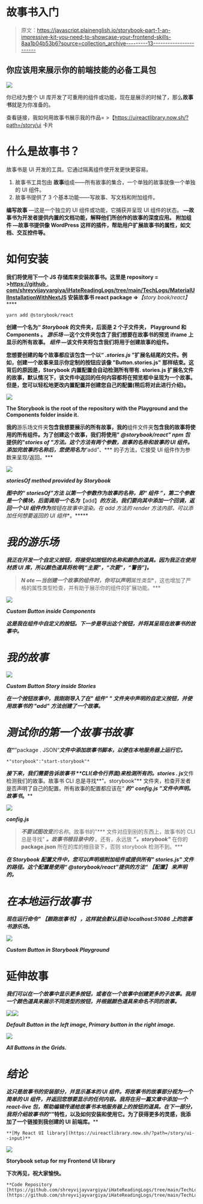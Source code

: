 # 故事书入门

> 原文：<https://javascript.plainenglish.io/storybook-part-1-an-impressive-kit-you-need-to-showcase-your-frontend-skills-8aa1b04b53b6?source=collection_archive---------13----------------------->

## 你应该用来展示你的前端技能的必备工具包

![](img/ededf01a921cc0994d125688a92aa8d9.png)

你已经为整个 UI 库开发了可重用的组件或功能，现在是展示的时候了，那么**故事书**就是为你准备的。

查看链接，我如何用故事书展示我的作品= >【https://uireactlibrary.now.sh/?path=/story/ui 卡片

# 什么是故事书？

故事书是 UI 开发的工具。它通过隔离组件使开发更快更容易。

1.  故事书工具包由
    **故事**组成——所有故事的集合，一个单独的故事就像一个单独的 UI 组件。
2.  故事书提供了 3 个基本功能——写故事、写文档和附加组件。

**编写故事** —这是一个独立的 UI 组件或功能，它捕获并呈现 UI 组件的状态。
**—故事书为开发者提供内置的文档功能，解释他们所创作的故事的深度应用。
**附加组件** —故事书提供像 WordPress 这样的插件，帮助用户扩展故事书的属性，如文档、交互控件等。**

# ****如何安装****

**我们将使用下一个 JS 存储库来安装故事书。这里是 repository = >[https://github . com/shreyvijayvargiya/iHateReadingLogs/tree/main/TechLogs/MaterialUIInstallationWithNextJS](https://github.com/shreyvijayvargiya/iHateReadingLogs/tree/main/TechLogs/MaterialUIInstallationWithNextJS)
安装故事书 react package =>***【story book/react】*****

```
yarn add @storybook/react
```

**创建一个名为“ ***Storybook*** 的文件夹，后面是 2 个子文件夹， **Playground** 和 **Components** 。
***游乐场*** —这个文件夹包含了我们想要在故事书的预览 iframe 上显示的所有故事。
***组件*** —该文件夹将包含我们将用于创建故事的组件。**

**您想要创建的每个故事都应该包含一个以“ ***.stories.js*** ”扩展名结尾的文件。例如，创建一个故事来显示你定制的按钮应该像 **"Button.stories.js"** 那样结束。这背后的原因是，Storybook 内置配置会自动检测所有带有. stories.js 扩展名文件的故事，默认情况下，该文件中返回的任何内容都将在预览框中呈现为一个故事。但是，您可以轻松地更改内置配置并创建您自己的配置(稍后将对此进行介绍)。**

**![](img/cd6aba82da6441d920faf065fe895d0e.png)**

**The Storybook is the root of the repository with the Playground and the Components folder inside it.**

**我的**游乐场文件夹**包含我想要展示的所有故事，我的**组件文件夹**包含我的故事将使用的所有组件。为了创建这个故事，我们将使用" ***@storybook/react" npm 包*** 提供的"*stories of "方法。这个方法有两个参数，故事的名称和故事的 UI 组件。添加完故事的名称后，您使用名为***“add”、*** 的子方法，它接受 UI 组件作为参数来呈现/返回。***

***![](img/ee7f2b15157729e934b2ff72e8efbb1b.png)***

***storiesOf method provided by Storybook***

***图中的“ ***storiesOf”方法*** 以第一个参数作为故事的名称，即“ ***组件*** ”，第二个参数是一个模块，后面调用一个名为***【add】***的方法，我们要向其中添加一个回调，返回一个 UI 组件作为**按钮**在故事中渲染。在 add 方法的 render 方法内部，可以添加任何想要返回的 UI 组件**。*****

# *****我的游乐场*****

***我正在开发一个自定义按钮，将接受如按钮的名称和颜色的道具。因为我正在使用材质 UI 库，所以颜色道具将枚举[“主要”，“次要”，“警告”]。***

> ***N ***ote*** —当创建一个故事的组件时，你可以声明**属性类型**，这也增加了严格的属性类型检查，并有助于展示你的组件的扩展功能。***

***![](img/9642a95599eb856d8af0c33db12c8db0.png)***

***Custom Button inside Components***

***这是我在组件中自定义的按钮。下一步是导出这个按钮，并将其呈现在故事书的故事中。***

# *****我的故事*****

***![](img/e6d129c07d655293f7eafc7ab3e6058c.png)***

***Custom Button Story inside Stories***

***在一个按钮故事中，我刚刚导入了在" ***组件"* "** 文件夹中声明的自定义按钮，并使用故事书的 ***"add"*** 方法创建了一个故事。***

# ***测试你的第一个故事书故事***

***在“***”package . JSON“***文件中添加故事书脚本，以便在本地服务器上运行它。***

```
*"storybook":"start-storybook"*
```

***接下来，我们需要告诉故事书 **CLI(命令行界面)**来检测所有的**。*stories . js****文件检测我们的故事。故事书 CLI 总是寻找**”。storybook"** 文件夹，检查开发者是否声明了自己的配置。所有故事的配置都应该在“ ***的“ ***config.js*** ”文件中声明。*故事书**。****

***![](img/5d90f0461564b87e5f0b3a647bbd7ccd.png)***

***config.js***

> ***不要试图改变**的名称*。故事书的"*** 文件对应到别的东西上，故事书的 CLI 总是寻找" ***。故事书根目录中的*** 。还有，永远放 ***”。storybook"*** 在你的 **package.json** 所在的库的根目录下，否则 storybook 检测不到。***

***在 Storybook 配置文件中，您可以声明根附加组件或提供所有" ***stories.js"*** 文件的路径。这个配置是使用“ ***@storybook/react”提供的方法“ ***【配置】*** 来声明的。******

# ***在本地运行故事书***

***现在运行命令" ***【颜跑故事书】*** ，这样就会默认启动 localhost:51086 上的故事书游乐场。***

***![](img/2379c537efb3b7d04cf3ac8c2c72a240.png)***

***Custom Button in Storybook Playground***

# ******延伸故事******

***我们可以在一个故事中显示更多按钮，或者在一个故事中创建更多的子故事。我用一个颜色道具来展示不同类型的按钮，并根据颜色道具来命名不同的故事。***

***![](img/25789df66ab233c94b63232af709e1f2.png)******![](img/20b54e19d7d0f421b1bac8f92d79c6cf.png)***

***Default Button in the left image, Primary button in the right image.***

***![](img/019de4fdd8eabf970a39b643bbee0aee.png)***

***All Buttons in the Grids.***

# *****结论*****

***这只是故事书的安装部分，并显示基本的 UI 组件。将故事书的故事部分视为一个简单的 UI 组件，并返回您想要显示的任何内容。我将在另一篇文章中添加一个 ***react-live*** 包，帮助编辑传递给故事书本地服务器上的按钮的道具。在下一部分，我将介绍故事书的“*”特性，以及如何安装和使用它。为了获得更多的灵感，我添加了一个链接到我创建的 UI 前端库。****

```
**[My React UI library](https://uireactlibrary.now.sh/?path=/story/ui--input)**
```

****![](img/5deee61f0d54f0763983abc3ebe98628.png)****

****Storybook setup for my Frontend UI library****

****下次再见，祝大家愉快。****

```
**Code Repository [https://github.com/shreyvijayvargiya/iHateReadingLogs/tree/main/TechLogs/StoryBookInstallation](https://github.com/shreyvijayvargiya/iHateReadingLogs/tree/main/TechLogs/StoryBookInstallation)**
```